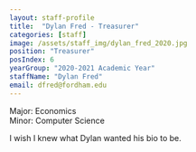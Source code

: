 ```yaml
---
layout: staff-profile
title:  "Dylan Fred - Treasurer"
categories: [staff]
image: /assets/staff_img/dylan_fred_2020.jpg
position: "Treasurer"
posIndex: 6
yearGroup: "2020-2021 Academic Year"
staffName: "Dylan Fred"
email: dfred@fordham.edu
---
```


Major: Economics<br>Minor: Computer Science

I wish I knew what Dylan wanted his bio to be.
